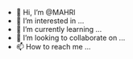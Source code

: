 - 👋 Hi, I’m @MAHRl
- 👀 I’m interested in ...
- 🌱 I’m currently learning ...
- 💞️ I’m looking to collaborate on ...
- 📫 How to reach me ...

<!---
MAHRl/MAHRl is a ✨ special ✨ repository because its `README.md` (this file) appears on your GitHub profile.
You can click the Preview link to take a look at your changes.
--->

<div id="smart-button-container">
      <div style="text-align: center;">
        <div id="paypal-button-container"></div>
      </div>
    </div>
  <script src="https://www.paypal.com/sdk/js?client-id=sb&enable-funding=venmo&currency=USD" data-sdk-integration-source="button-factory"></script>
  <script>
    function initPayPalButton(F12) {
      paypal.Buttons({
        style: {
          shape:  rect ,
          color:  black ,
          layout:  vertical ,
          label:  paypal ,
          
        },

        createOrder: function(data, actions) {
          return actions.order.create({
            purchase_units: [{"description":"ASERTKLo","amount":{"currency_code":"USD","value":2300,"breakdown":{"item_total":{"currency_code":"USD","value":100},"shipping":{"currency_code":"USD","value":2100},"tax_total":{"currency_code":"USD","value":100}}}}]
          });
        },

        onApprove: function(data, actions) {
          return actions.order.capture().then(function(orderData) {
            
            // Full available details
            console.log( Capture result , orderData, JSON.stringify(orderData, null, 2));

            // Show a success message within this page, e.g.
            const element = document.getElementById( paypal-button-container );
            element.innerHTML =   ;
            element.innerHTML =  <h3>Thank you for your payment!</h3> ;

            // Or go to another URL:  actions.redirect( thank_you.html );
            
          });
        },

        onError: function(err) {
          console.log(err);
        }
      }).render( #paypal-button-container );
    }
    initPayPalButton();
  </script>
